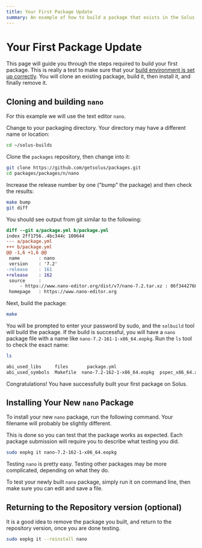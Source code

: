 ```yaml
---
title: Your First Package Update
summary: An example of how to build a package that exists in the Solus repos for new packagers.
---
```


# Your First Package Update

This page will guide you through the steps required to build your first package. This is really a test to make sure that your [build environment is set up correctly](docs/packaging/prepare-for-packaging.mdx). You will clone an existing package, build it, then install it, and finally remove it.

## Cloning and building `nano`

For this example we will use the text editor `nano`.

Change to your packaging directory. Your directory may have a different name or location:

```bash
cd ~/solus-builds
```

Clone the `packages` repository, then change into it:

```bash
git clone https://github.com/getsolus/packages.git
cd packages/packages/n/nano
```

Increase the release number by one ("bump" the package) and then check the results:

```bash
make bump
git diff
```

You should see output from git similar to the following:

```diff
diff --git a/package.yml b/package.yml
index 2ff1756..4bc344c 100644
--- a/package.yml
+++ b/package.yml
@@ -1,6 +1,6 @@
 name       : nano
 version    : '7.2'
-release    : 161
+release    : 162
 source     :
     - https://www.nano-editor.org/dist/v7/nano-7.2.tar.xz : 86f3442768bd2873cec693f83cdf80b4b444ad3cc14760b74361474fc87a4526
 homepage   : https://www.nano-editor.org
```

Next, build the package:

```bash
make
```

You will be prompted to enter your password by sudo, and the `solbuild` tool will build the package.
If the build is successful, you will have a `nano` package file with a name like `nano-7.2-161-1-x86_64.eopkg`. Run the `ls` tool to check the exact name:

```bash
ls

abi_used_libs     files       package.yml
abi_used_symbols  Makefile  nano-7.2-162-1-x86_64.eopkg  pspec_x86_64.xml
```

Congratulations! You have successfully built your first package on Solus.

## Installing Your New `nano` Package

To install your new `nano` package, run the following command. Your filename will probably be slightly different.

This is done so you can test that the package works as expected. Each package submission will require you to describe what testing you did.

```bash
sudo eopkg it nano-7.2-162-1-x86_64.eopkg
```

Testing `nano` is pretty easy. Testing other packages may be more complicated, depending on what they do.

To test your newly built `nano` package, simply run it on command line, then make sure you can edit and save a file.

## Returning to the Repository version (optional)

It is a good idea to remove the package you built, and return to the repository version, once you are done testing.

```bash
sudo eopkg it --reinstall nano
```
